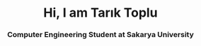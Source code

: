 <h1 align="center">Hi, I am Tarık Toplu</h1>
<h3 align="center">Computer Engineering Student at Sakarya University</h3>
